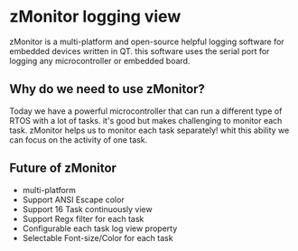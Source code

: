 # zMonitor logging view
zMonitor is a multi-platform and open-source helpful logging software for embedded devices written in QT. this software uses the serial port for logging any microcontroller or embedded board.


## Why do we need to use zMonitor?
Today we have a powerful microcontroller that can run a different type of RTOS with a lot of tasks. it's good but makes challenging to monitor each task.
zMonitor helps us to monitor each task separately! whit this ability we can focus on the activity of one task.

## Future of zMonitor

* multi-platform
* Support ANSI Escape color
* Support 16 Task continuously view
* Support Regx filter for each task
* Configurable each task log view property
* Selectable Font-size/Color for each task
